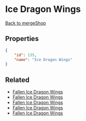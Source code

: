 # Ice Dragon Wings

<no description available>

[Back to mergeShop](../merge-shops.md)

## Properties

```json
{
    "id": 135,
    "name": "Ice Dragon Wings"
}
```

## Related

- [Fallen Ice Dragon Wings](../items/18252-fallen-ice-dragon-wings.md)
- [Fallen Ice Dragon Wings](../items/9180-fallen-ice-dragon-wings.md)
- [Fallen Ice Dragon Wings](../items/9179-fallen-ice-dragon-wings.md)
- [Fallen Ice Dragon Wings](../items/9178-fallen-ice-dragon-wings.md)
- [Fallen Ice Dragon Wings](../items/9177-fallen-ice-dragon-wings.md)

